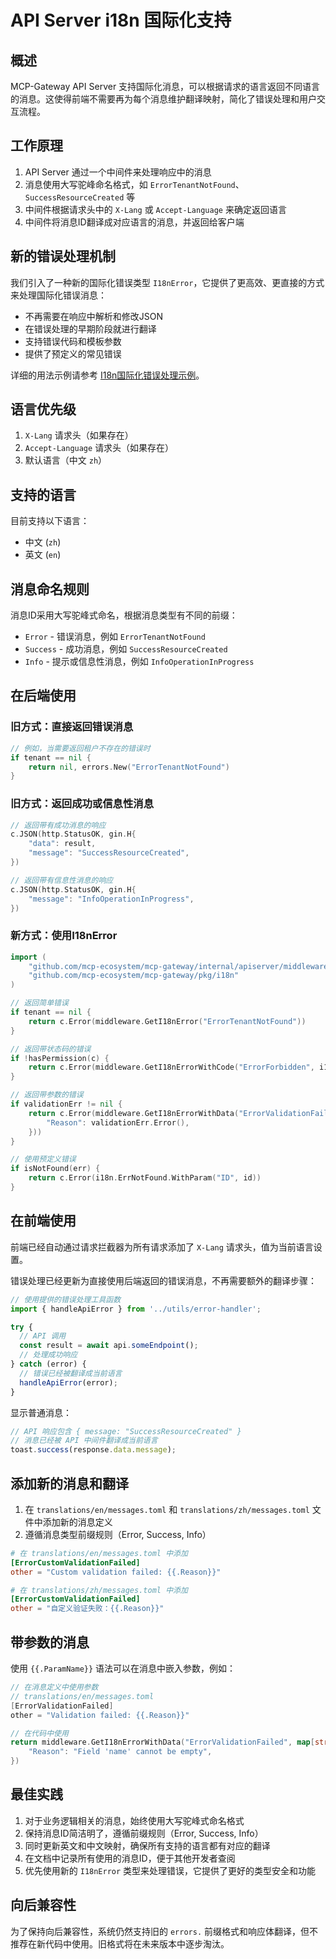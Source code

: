 # API Server i18n 国际化支持

## 概述

MCP-Gateway API Server 支持国际化消息，可以根据请求的语言返回不同语言的消息。这使得前端不需要再为每个消息维护翻译映射，简化了错误处理和用户交互流程。

## 工作原理

1. API Server 通过一个中间件来处理响应中的消息
2. 消息使用大写驼峰命名格式，如 `ErrorTenantNotFound`、`SuccessResourceCreated` 等
3. 中间件根据请求头中的 `X-Lang` 或 `Accept-Language` 来确定返回语言
4. 中间件将消息ID翻译成对应语言的消息，并返回给客户端

## 新的错误处理机制

我们引入了一种新的国际化错误类型 `I18nError`，它提供了更高效、更直接的方式来处理国际化错误消息：

- 不再需要在响应中解析和修改JSON
- 在错误处理的早期阶段就进行翻译
- 支持错误代码和模板参数
- 提供了预定义的常见错误

详细的用法示例请参考 [I18n国际化错误处理示例](./i18n_example.md)。

## 语言优先级

1. `X-Lang` 请求头（如果存在）
2. `Accept-Language` 请求头（如果存在）
3. 默认语言（中文 `zh`）

## 支持的语言

目前支持以下语言：

- 中文 (`zh`)
- 英文 (`en`)

## 消息命名规则

消息ID采用大写驼峰式命名，根据消息类型有不同的前缀：

- `Error` - 错误消息，例如 `ErrorTenantNotFound`
- `Success` - 成功消息，例如 `SuccessResourceCreated`
- `Info` - 提示或信息性消息，例如 `InfoOperationInProgress`

## 在后端使用

### 旧方式：直接返回错误消息

```go
// 例如，当需要返回租户不存在的错误时
if tenant == nil {
    return nil, errors.New("ErrorTenantNotFound")
}
```

### 旧方式：返回成功或信息性消息

```go
// 返回带有成功消息的响应
c.JSON(http.StatusOK, gin.H{
    "data": result,
    "message": "SuccessResourceCreated",
})

// 返回带有信息性消息的响应
c.JSON(http.StatusOK, gin.H{
    "message": "InfoOperationInProgress",
})
```

### 新方式：使用I18nError

```go
import (
    "github.com/mcp-ecosystem/mcp-gateway/internal/apiserver/middleware"
    "github.com/mcp-ecosystem/mcp-gateway/pkg/i18n"
)

// 返回简单错误
if tenant == nil {
    return c.Error(middleware.GetI18nError("ErrorTenantNotFound"))
}

// 返回带状态码的错误
if !hasPermission(c) {
    return c.Error(middleware.GetI18nErrorWithCode("ErrorForbidden", i18n.ErrorForbidden))
}

// 返回带参数的错误
if validationErr != nil {
    return c.Error(middleware.GetI18nErrorWithData("ErrorValidationFailed", map[string]interface{}{
        "Reason": validationErr.Error(),
    }))
}

// 使用预定义错误
if isNotFound(err) {
    return c.Error(i18n.ErrNotFound.WithParam("ID", id))
}
```

## 在前端使用

前端已经自动通过请求拦截器为所有请求添加了 `X-Lang` 请求头，值为当前语言设置。

错误处理已经更新为直接使用后端返回的错误消息，不再需要额外的翻译步骤：

```typescript
// 使用提供的错误处理工具函数
import { handleApiError } from '../utils/error-handler';

try {
  // API 调用
  const result = await api.someEndpoint();
  // 处理成功响应
} catch (error) {
  // 错误已经被翻译成当前语言
  handleApiError(error);
}
```

显示普通消息：

```typescript
// API 响应包含 { message: "SuccessResourceCreated" }
// 消息已经被 API 中间件翻译成当前语言
toast.success(response.data.message);
```

## 添加新的消息和翻译

1. 在 `translations/en/messages.toml` 和 `translations/zh/messages.toml` 文件中添加新的消息定义
2. 遵循消息类型前缀规则（Error, Success, Info）

```toml
# 在 translations/en/messages.toml 中添加
[ErrorCustomValidationFailed]
other = "Custom validation failed: {{.Reason}}"

# 在 translations/zh/messages.toml 中添加
[ErrorCustomValidationFailed]
other = "自定义验证失败：{{.Reason}}"
```

## 带参数的消息

使用 `{{.ParamName}}` 语法可以在消息中嵌入参数，例如：

```go
// 在消息定义中使用参数
// translations/en/messages.toml
[ErrorValidationFailed]
other = "Validation failed: {{.Reason}}"

// 在代码中使用
return middleware.GetI18nErrorWithData("ErrorValidationFailed", map[string]interface{}{
    "Reason": "Field 'name' cannot be empty",
})
```

## 最佳实践

1. 对于业务逻辑相关的消息，始终使用大写驼峰式命名格式
2. 保持消息ID简洁明了，遵循前缀规则（Error, Success, Info）
3. 同时更新英文和中文映射，确保所有支持的语言都有对应的翻译
4. 在文档中记录所有使用的消息ID，便于其他开发者查阅
5. 优先使用新的 `I18nError` 类型来处理错误，它提供了更好的类型安全和功能

## 向后兼容性

为了保持向后兼容性，系统仍然支持旧的 `errors.` 前缀格式和响应体翻译，但不推荐在新代码中使用。旧格式将在未来版本中逐步淘汰。 